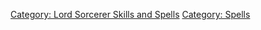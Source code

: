 [Category: Lord Sorcerer Skills and
Spells](Category:_Lord_Sorcerer_Skills_and_Spells "wikilink") [Category:
Spells](Category:_Spells "wikilink")
